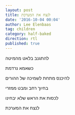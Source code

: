 ```yaml
---
layout: post
title: לנצח את המערכת
date: '2016-10-04 00:04'
author: Lee Elenbaas
tag: children
category: half-baked
direction: rtl
published: true
---
```


להתגנב בלאט מהמיטה

כשאמא נרדמת

להיכנס מתחת לשמיכה של ההורים

בחיוך רחב ומבט ממזרי

לכסות את הראש שלא יבחינו

לנצח את המערכת
